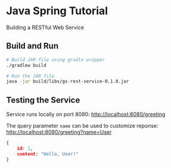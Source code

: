 # Java Spring Tutorial
Building a RESTful Web Service

## Build and Run
```bash
# Build JAR file using gradle wrapper
./gradlew build

# Run the JAR file
java -jar build/libs/gs-rest-service-0.1.0.jar
```

## Testing the Service
Service runs locally on port 8080: [http://localhost:8080/greeting](http://localhost:8080/greeting)

The query parameter `name` can be used to customize reponse: [http://localhost:8080/greeting?name=User](http://localhost:8080/greeting?name=User)

```json
{
    id: 1,
    content: "Hello, User!"
}
```